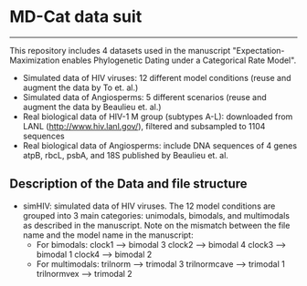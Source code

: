 # MD-Cat data suit
---
This repository includes 4 datasets used in the manuscript "Expectation-Maximization enables Phylogenetic Dating under a Categorical Rate Model".
* Simulated data of HIV viruses: 12 different model conditions (reuse and augment the data by To et. al.)
* Simulated data of Angiosperms: 5 different scenarios (reuse and augment the data by Beaulieu et. al.)
* Real biological data of HIV-1 M group (subtypes A-L): downloaded from LANL (http://www.hiv.lanl.gov/), filtered and subsampled to 1104 sequences
* Real biological data of Angiosperms: include DNA sequences of 4 genes atpB, rbcL, psbA, and 18S published by Beaulieu et. al. 

## Description of the Data and file structure
* simHIV: simulated data of HIV viruses. The 12 model conditions are grouped into 3 main categories: unimodals, bimodals, and multimodals as described in the manuscript.
Note on the mismatch between the file name and the model name in the manuscript:
    * For bimodals:
        clock1 --> bimodal 3
        clock2 --> bimodal 4
        clock3 --> bimodal 1
        clock4 --> bimodal 2
    * For multimodals:
        trilnorm --> trimodal 3
        trilnormcave --> trimodal 1
        trilnormvex --> trimodal 2
